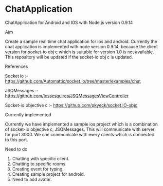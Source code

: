 ChatApplication
===============

ChatApplication for Android and IOS with Node js  version 0.9.14


Aim 

Create a sample real time chat application for ios and android. Currently the chat application is implemented with node version 0.9.14, because the client version for socket-io obj c which is suitable for version 1.0 is not available. This repository will be updated if the socket-io obj c is updated. 


References

Socket io             :- https://github.com/Automattic/socket.io/tree/master/examples/chat

JSQMessages           :- https://github.com/jessesquires/JSQMessagesViewController

Socket-io objective c :- https://github.com/pkyeck/socket.IO-objc



Currently implemented 

Currently we have implemented a sample ios project which is a combination of socket-io objective c, JSQMessages. This will communicate with server for port 3000. We can communicate with every clients which is connected to this port.

Need to do 

1. Chatting with specific client.
2. Chatting to specific rooms.
3. Creating event for typing.
4. Creating sample project for android.
5. Need to add avatar.
